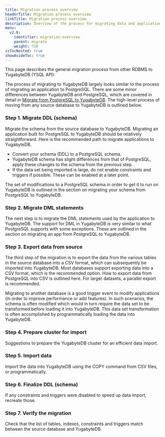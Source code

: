 ```yaml
---
title: Migration process overview
headerTitle: Migration process overview
linkTitle: Migration process overview
description: Overview of the process for migrating data and applications from other databases to YugabyteDB.
menu:
  v2.8:
    identifier: migration-overview
    parent: migrate
    weight: 720
isTocNested: true
showAsideToc: true
---
```


This page describes the general migration process from other RDBMS to YugabyteDB (YSQL API).

The process of migrating to YugabyteDB largely looks similar to the process of migrating an application to PostgreSQL. There are some minor differences between YugabyteDB and PostgreSQL, which are covered in detail in [Migrate from PostgreSQL to YugabyteDB](../migrate-from-postgresql). The high-level process of moving from any source database to YugabyteDB is outlined below.

### Step 1. Migrate DDL (schema)

Migrate the schema from the source database to YugabyteDB. Migrating an application built for PostgreSQL to YugabyteDB should be relatively straightforward. Here is the recommended path to migrate applications to YugabyteDB.
* Convert your schema (DDL) to a PostgreSQL schema. 
* YugabyteDB schema has slight differences from that of PostgreSQL, apply these changes to the schema from the previous step. 
* If  the data set being imported is large, do not enable constraints and triggers if possible. These can be enabled at a later point.

The set of modifications to a PostgreSQL schema in order to get it to run on YugabyteDB is outlined in the section on migrating your schema from PostgreSQL to YugabyteDB.


### Step 2. Migrate DML statements
The next step is to migrate the DML statements used by the application to YugabyteDB. The support for DML in YugabyteDB is very similar to what PostgreSQL supports with some exceptions. These are outlined in the section on migrating an app from PostgreSQL to YugabyteDB.


### Step 3. Export data from source
The third step of the migration is to export the data from the various tables in the source database into a CSV format, which can subsequently be imported into YugabyteDB. Most databases support exporting data into a CSV format, which is the recommended option. How to export data from PostgreSQL into CSV is outlined here. For larger datasets, a parallel export is recommended.

Migrating to another database is a good trigger event to modify applications (in order to improve performance or add features). In such scenarios, the schema is often modified which would in turn require the data set to be transformed before loading it into YugabyteDB. This data set transformation is often accomplished by programmatically loading the data into YugabyteDB. 


### Step 4. Prepare cluster for import
Suggestions to prepare the YugabyteDB cluster for an efficient data import.


### Step 5. Import data
Import the data into YugabyteDB using the COPY command from CSV files, or programmatically.


### Step 6. Finalize DDL (schema)
If any constraints and triggers were disabled to speed up data import, recreate those.


### Step 7. Verify the migration
Check that the list of tables, indexes, constraints and triggers match between the source database and YugabyteDB.

